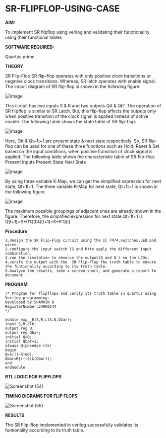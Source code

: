 # SR-FLIPFLOP-USING-CASE

**AIM:**

To implement  SR flipflop using verilog and validating their functionality using their functional tables

**SOFTWARE REQUIRED:**

Quartus prime

**THEORY**

SR Flip-Flop SR flip-flop operates with only positive clock transitions or negative clock transitions. Whereas, SR latch operates with enable signal. The circuit diagram of SR flip-flop is shown in the following figure.

![image](https://github.com/naavaneetha/SR-FLIPFLOP-USING-CASE/assets/154305477/0f710028-ad52-4d3e-9276-8714cf023a25)

 
This circuit has two inputs S & R and two outputs Qtt & Qtt’. The operation of SR flipflop is similar to SR Latch. But, this flip-flop affects the outputs only when positive transition of the clock signal is applied instead of active enable. The following table shows the state table of SR flip-flop.

![image](https://github.com/naavaneetha/SR-FLIPFLOP-USING-CASE/assets/154305477/dabfc4f4-87e3-4cbc-9472-f89ee1b5ed30)

 
Here, Qtt & Qt+1t+1 are present state & next state respectively. So, SR flip-flop can be used for one of these three functions such as Hold, Reset & Set based on the input conditions, when positive transition of clock signal is applied. The following table shows the characteristic table of SR flip-flop. Present Inputs Present State Next State

![image](https://github.com/naavaneetha/SR-FLIPFLOP-USING-CASE/assets/154305477/dd90d16c-aec5-4290-a586-e2346b1e9eb5)

 
By using three variable K-Map, we can get the simplified expression for next state, Qt+1t+1. The three variable K-Map for next state, Qt+1t+1 is shown in the following figure.

![image](https://github.com/naavaneetha/SR-FLIPFLOP-USING-CASE/assets/154305477/473efad6-d70b-4ca7-aeb7-898bbfca319f)

 
The maximum possible groupings of adjacent ones are already shown in the figure. Therefore, the simplified expression for next state Qt+1t+1 is Q(t+1)=S+R′Q(t)Q(t+1)=S+R′Q(t)

**Procedure**
```
1.design the SR Flip-Flop circuit using the IC 7474,switches,LED,and wires.
2.configure the input switch (S and R)to apply the different input combination.
3.run the simulation to observe the output(Q and Q') on the LEDs.
4.verife the output with the  SR Flip-Flop the truth table to ensure the funtionality according to its truth table.
5.Analyze the results, take a screen short, and generate a report to document.
```
**PROGRAM**
```
/* Program for flipflops and verify its truth table in quartus using Verilog programming.
Developed by:SHAMRIN B
RegisterNumber:24900144
*/
```
```
module exp__6(S,R,clk,Q,Qbar);
input S,R,clk;
output reg Q;
output reg Qbar;
initial Q=0;
initial Qbar=1;
always @(posedge clk)
begin
Q=S|((~R)&Q);
Qbar=R|((~S)&(Qbar));
end
endmodule
```
**RTL LOGIC FOR FLIPFLOPS**

![Screenshot (54)](https://github.com/user-attachments/assets/5fa3e06a-7d4d-405b-8632-464a92242912)


**TIMING DIGRAMS FOR FLIP FLOPS**

![Screenshot (55)](https://github.com/user-attachments/assets/5495b7cc-6215-4738-bd24-048ed05f5e80)


**RESULTS**

The SR Flip-flop implemented in verilog successfully validates its funtionality according to its truth table.
